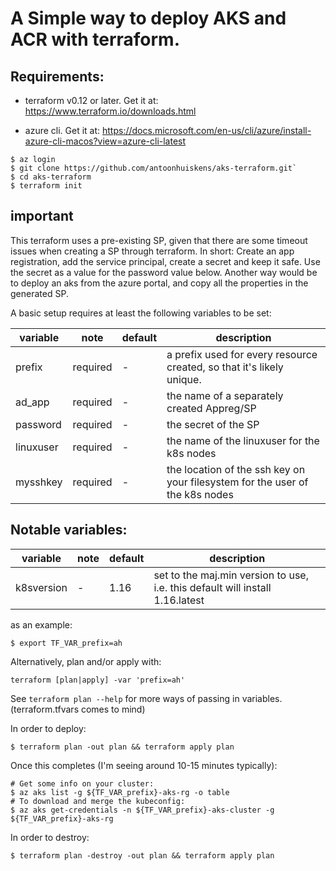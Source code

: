 # A Simple way to deploy AKS and ACR with terraform.


## Requirements:
* terraform v0.12 or later. Get it at: https://www.terraform.io/downloads.html

* azure cli. Get it at: https://docs.microsoft.com/en-us/cli/azure/install-azure-cli-macos?view=azure-cli-latest

```
$ az login
$ git clone https://github.com/antoonhuiskens/aks-terraform.git`
$ cd aks-terraform
$ terraform init
```

## important
This terraform uses a pre-existing SP, given that there are some timeout issues when creating a SP through terraform.
In short: Create an app registration, add the service principal, create a secret and keep it safe. Use the secret as a value for the password value below.
Another way would be to deploy an aks from the azure portal, and copy all the properties in the generated SP.

A basic setup requires at least the following variables to be set:

| variable |note|default| description |
|----------|----|-------|-------------|
| prefix |required|-|a prefix used for every resource created, so that it's likely unique.|
| ad_app| required|-|the name of a separately created Appreg/SP|
| password|required|-| the secret of the SP|
| linuxuser|required|-| the name of the linuxuser for the k8s nodes|
|mysshkey| required|-|the location of the ssh key on your filesystem for the user of the k8s nodes|

Notable variables:
------------------
| variable |note|default| description |
|----------|----|-------|-------------|
|k8sversion|-| 1.16| set to the maj.min version to use, i.e. this default will install 1.16.latest |


as an example:

`$ export TF_VAR_prefix=ah`

Alternatively, plan and/or apply with:

 `terraform [plan|apply] -var 'prefix=ah'`

See `terraform plan --help` for more ways of passing in variables. (terraform.tfvars comes to mind)


In order to deploy:

```
$ terraform plan -out plan && terraform apply plan
```

Once this completes (I'm seeing around 10-15 minutes typically):

```
# Get some info on your cluster:
$ az aks list -g ${TF_VAR_prefix}-aks-rg -o table
# To download and merge the kubeconfig:
$ az aks get-credentials -n ${TF_VAR_prefix}-aks-cluster -g ${TF_VAR_prefix}-aks-rg
```

In order to destroy:

```
$ terraform plan -destroy -out plan && terraform apply plan
```
